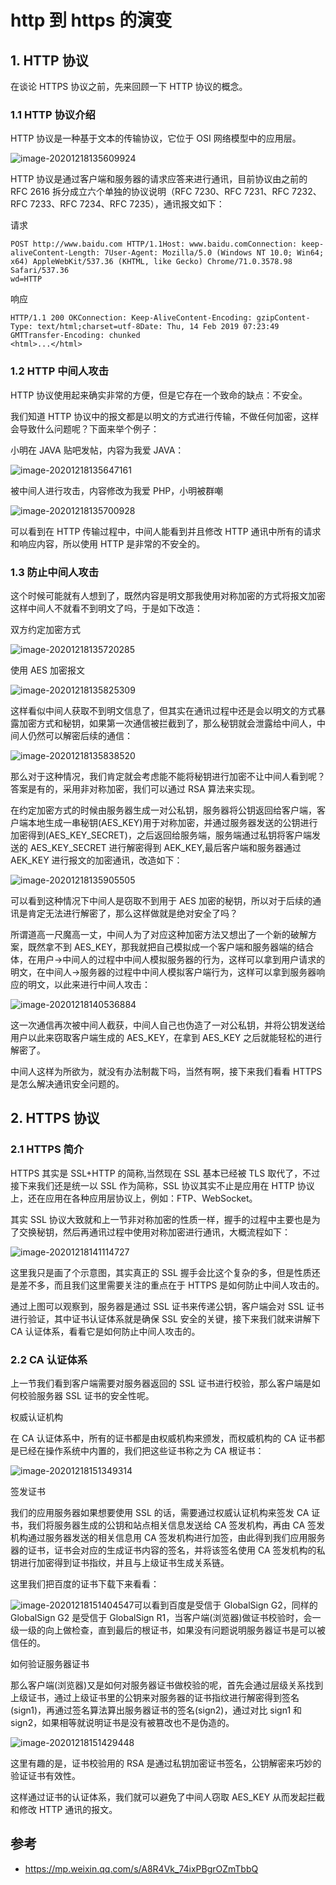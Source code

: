 # http 到 https 的演变

## 1. HTTP 协议

在谈论 HTTPS 协议之前，先来回顾一下 HTTP 协议的概念。

### 1.1 HTTP 协议介绍

HTTP 协议是一种基于文本的传输协议，它位于 OSI 网络模型中的应用层。

![image-20201218135609924](../assets/https入门.assets/image-20201218135609924.png)

HTTP 协议是通过客户端和服务器的请求应答来进行通讯，目前协议由之前的 RFC 2616 拆分成立六个单独的协议说明（RFC 7230、RFC 7231、RFC 7232、RFC 7233、RFC 7234、RFC 7235），通讯报文如下：

请求

```
POST http://www.baidu.com HTTP/1.1Host: www.baidu.comConnection: keep-aliveContent-Length: 7User-Agent: Mozilla/5.0 (Windows NT 10.0; Win64; x64) AppleWebKit/537.36 (KHTML, like Gecko) Chrome/71.0.3578.98 Safari/537.36
wd=HTTP
```

响应

```
HTTP/1.1 200 OKConnection: Keep-AliveContent-Encoding: gzipContent-Type: text/html;charset=utf-8Date: Thu, 14 Feb 2019 07:23:49 GMTTransfer-Encoding: chunked
<html>...</html>
```

### 1.2 HTTP 中间人攻击

HTTP 协议使用起来确实非常的方便，但是它存在一个致命的缺点：不安全。

我们知道 HTTP 协议中的报文都是以明文的方式进行传输，不做任何加密，这样会导致什么问题呢？下面来举个例子：

小明在 JAVA 贴吧发帖，内容为我爱 JAVA：

![image-20201218135647161](../assets/https入门.assets/image-20201218135647161.png)

被中间人进行攻击，内容修改为我爱 PHP，小明被群嘲

![image-20201218135700928](../assets/https入门.assets/image-20201218135700928.png)

可以看到在 HTTP 传输过程中，中间人能看到并且修改 HTTP 通讯中所有的请求和响应内容，所以使用 HTTP 是非常的不安全的。

### 1.3 防止中间人攻击

这个时候可能就有人想到了，既然内容是明文那我使用对称加密的方式将报文加密这样中间人不就看不到明文了吗，于是如下改造：

双方约定加密方式

![image-20201218135720285](../assets/https入门.assets/image-20201218135720285.png)

使用 AES 加密报文

![image-20201218135825309](../assets/https入门.assets/image-20201218135825309.png)

这样看似中间人获取不到明文信息了，但其实在通讯过程中还是会以明文的方式暴露加密方式和秘钥，如果第一次通信被拦截到了，那么秘钥就会泄露给中间人，中间人仍然可以解密后续的通信：

![image-20201218135838520](../assets/https入门.assets/image-20201218135838520.png)

那么对于这种情况，我们肯定就会考虑能不能将秘钥进行加密不让中间人看到呢？答案是有的，采用非对称加密，我们可以通过 RSA 算法来实现。

在约定加密方式的时候由服务器生成一对公私钥，服务器将公钥返回给客户端，客户端本地生成一串秘钥(AES_KEY)用于对称加密，并通过服务器发送的公钥进行加密得到(AES_KEY_SECRET)，之后返回给服务端，服务端通过私钥将客户端发送的 AES_KEY_SECRET 进行解密得到 AEK_KEY,最后客户端和服务器通过 AEK_KEY 进行报文的加密通讯，改造如下：

![image-20201218135905505](../assets/https入门.assets/image-20201218135905505.png)

可以看到这种情况下中间人是窃取不到用于 AES 加密的秘钥，所以对于后续的通讯是肯定无法进行解密了，那么这样做就是绝对安全了吗？

所谓道高一尺魔高一丈，中间人为了对应这种加密方法又想出了一个新的破解方案，既然拿不到 AES_KEY，那我就把自己模拟成一个客户端和服务器端的结合体，在用户->中间人的过程中中间人模拟服务器的行为，这样可以拿到用户请求的明文，在中间人->服务器的过程中中间人模拟客户端行为，这样可以拿到服务器响应的明文，以此来进行中间人攻击：

![image-20201218140536884](../assets/https入门.assets/image-20201218140536884.png)

这一次通信再次被中间人截获，中间人自己也伪造了一对公私钥，并将公钥发送给用户以此来窃取客户端生成的 AES_KEY，在拿到 AES_KEY 之后就能轻松的进行解密了。

中间人这样为所欲为，就没有办法制裁下吗，当然有啊，接下来我们看看 HTTPS 是怎么解决通讯安全问题的。

## 2. HTTPS 协议

### 2.1 HTTPS 简介

HTTPS 其实是 SSL+HTTP 的简称,当然现在 SSL 基本已经被 TLS 取代了，不过接下来我们还是统一以 SSL 作为简称，SSL 协议其实不止是应用在 HTTP 协议上，还在应用在各种应用层协议上，例如：FTP、WebSocket。

其实 SSL 协议大致就和上一节非对称加密的性质一样，握手的过程中主要也是为了交换秘钥，然后再通讯过程中使用对称加密进行通讯，大概流程如下：

![image-20201218141114727](../assets/https入门.assets/image-20201218141114727.png)

这里我只是画了个示意图，其实真正的 SSL 握手会比这个复杂的多，但是性质还是差不多，而且我们这里需要关注的重点在于 HTTPS 是如何防止中间人攻击的。

通过上图可以观察到，服务器是通过 SSL 证书来传递公钥，客户端会对 SSL 证书进行验证，其中证书认证体系就是确保 SSL 安全的关键，接下来我们就来讲解下 CA 认证体系，看看它是如何防止中间人攻击的。

### 2.2 CA 认证体系

上一节我们看到客户端需要对服务器返回的 SSL 证书进行校验，那么客户端是如何校验服务器 SSL 证书的安全性呢。

权威认证机构

在 CA 认证体系中，所有的证书都是由权威机构来颁发，而权威机构的 CA 证书都是已经在操作系统中内置的，我们把这些证书称之为 CA 根证书：

![image-20201218151349314](../assets/https入门.assets/image-20201218151349314.png)

签发证书

我们的应用服务器如果想要使用 SSL 的话，需要通过权威认证机构来签发 CA 证书，我们将服务器生成的公钥和站点相关信息发送给 CA 签发机构，再由 CA 签发机构通过服务器发送的相关信息用 CA 签发机构进行加签，由此得到我们应用服务器的证书，证书会对应的生成证书内容的签名，并将该签名使用 CA 签发机构的私钥进行加密得到证书指纹，并且与上级证书生成关系链。

这里我们把百度的证书下载下来看看：

![image-20201218151404547](../assets/https入门.assets/image-20201218151404547.png)可以看到百度是受信于 GlobalSign G2，同样的 GlobalSign G2 是受信于 GlobalSign R1，当客户端(浏览器)做证书校验时，会一级一级的向上做检查，直到最后的根证书，如果没有问题说明服务器证书是可以被信任的。

如何验证服务器证书

那么客户端(浏览器)又是如何对服务器证书做校验的呢，首先会通过层级关系找到上级证书，通过上级证书里的公钥来对服务器的证书指纹进行解密得到签名(sign1)，再通过签名算法算出服务器证书的签名(sign2)，通过对比 sign1 和 sign2，如果相等就说明证书是没有被篡改也不是伪造的。

![image-20201218151429448](../assets/https入门.assets/image-20201218151429448.png)

这里有趣的是，证书校验用的 RSA 是通过私钥加密证书签名，公钥解密来巧妙的验证证书有效性。

这样通过证书的认证体系，我们就可以避免了中间人窃取 AES_KEY 从而发起拦截和修改 HTTP 通讯的报文。

## 参考

- https://mp.weixin.qq.com/s/A8R4Vk_74ixPBgrOZmTbbQ
